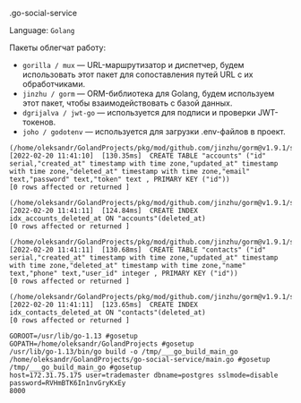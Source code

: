 .go-social-service

Language: `Golang`

Пакеты облегчат работу:
* `gorilla / mux` — URL-маршрутизатор и диспетчер, будем использовать этот пакет для сопоставления путей URL с их обработчиками.
* `jinzhu / gorm` — ORM-библиотека для Golang, будем используем этот пакет, чтобы взаимодействовать с базой данных.
* `dgrijalva / jwt-go` — используется для подписи и проверки JWT-токенов.
* `joho / godotenv` — используется для загрузки .env-файлов в проект.

```shell script
(/home/oleksandr/GolandProjects/pkg/mod/github.com/jinzhu/gorm@v1.9.1/scope.go:1024) 
[2022-02-20 11:41:10]  [130.35ms]  CREATE TABLE "accounts" ("id" serial,"created_at" timestamp with time zone,"updated_at" timestamp with time zone,"deleted_at" timestamp with time zone,"email" text,"password" text,"token" text , PRIMARY KEY ("id"))  
[0 rows affected or returned ] 

(/home/oleksandr/GolandProjects/pkg/mod/github.com/jinzhu/gorm@v1.9.1/scope.go:1024) 
[2022-02-20 11:41:11]  [124.84ms]  CREATE INDEX idx_accounts_deleted_at ON "accounts"(deleted_at)   
[0 rows affected or returned ] 

(/home/oleksandr/GolandProjects/pkg/mod/github.com/jinzhu/gorm@v1.9.1/scope.go:1024) 
[2022-02-20 11:41:11]  [130.68ms]  CREATE TABLE "contacts" ("id" serial,"created_at" timestamp with time zone,"updated_at" timestamp with time zone,"deleted_at" timestamp with time zone,"name" text,"phone" text,"user_id" integer , PRIMARY KEY ("id"))  
[0 rows affected or returned ] 

(/home/oleksandr/GolandProjects/pkg/mod/github.com/jinzhu/gorm@v1.9.1/scope.go:1024) 
[2022-02-20 11:41:11]  [123.65ms]  CREATE INDEX idx_contacts_deleted_at ON "contacts"(deleted_at)   
[0 rows affected or returned ] 
```

```shell script
GOROOT=/usr/lib/go-1.13 #gosetup
GOPATH=/home/oleksandr/GolandProjects #gosetup
/usr/lib/go-1.13/bin/go build -o /tmp/___go_build_main_go /home/oleksandr/GolandProjects/go-social-service/main.go #gosetup
/tmp/___go_build_main_go #gosetup
host=172.31.75.175 user=trademaster dbname=postgres sslmode=disable password=RVHmBTK6In1nvGryKxEy
8000
```
